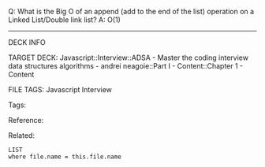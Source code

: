 Q: What is the Big O of an append (add to the end of the list) operation on a Linked List/Double link list?
A: O(1)
<!--ID: 1690026322613-->

---

DECK INFO

TARGET DECK: Javascript::Interview::ADSA - Master the coding interview data structures algorithms - andrei neagoie::Part I - Content::Chapter 1 - Content

FILE TAGS: Javascript Interview

Tags:

Reference:

Related:

```dataview
LIST
where file.name = this.file.name
```
